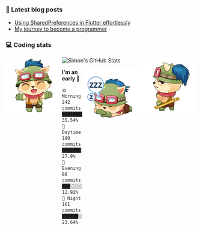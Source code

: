 ### 📘 Latest blog posts

<!-- BLOG-POST-LIST:START -->
- [Using SharedPreferences in Flutter effortlessly](http://blog.simonit.dev/2020/07/15/Using-SharedPreferences-in-Flutter-effortlessly/)
- [My journey to become a programmer](http://blog.simonit.dev/2018/07/14/My-journey-to-become-a-programmer/)
<!-- BLOG-POST-LIST:END -->

### 💻 Coding stats
<img align="right" src="https://raw.githubusercontent.com/simonpham/simonpham/master/assets/images/6kiur.gif" >


<img align="left" src="https://raw.githubusercontent.com/simonpham/simonpham/master/assets/images/5kiur.gif" >

![Simon's GitHub Stats](https://github-readme-stats-obu2qdcs2.vercel.app/api?username=simonpham)

<img align="right" src="https://raw.githubusercontent.com/simonpham/simonpham/master/assets/images/4kiur.gif" >

<!--START_SECTION:waka-->
**I'm an early 🐤** 

```text
🌞 Morning    242 commits    █████████░░░░░░░░░░░░░░░░   35.54% 
🌆 Daytime    190 commits    ███████░░░░░░░░░░░░░░░░░░   27.9% 
🌃 Evening    88 commits     ███░░░░░░░░░░░░░░░░░░░░░░   12.92% 
🌙 Night      161 commits    ██████░░░░░░░░░░░░░░░░░░░   23.64%

```



<!--END_SECTION:waka-->
